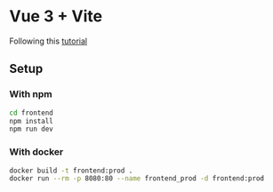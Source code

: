 # Vue 3 + Vite

Following this [tutorial](https://www.youtube.com/watch?v=zo0oOsCqYzc)

## Setup

### With npm

```bash
cd frontend
npm install
npm run dev
```

### With docker

```bash
docker build -t frontend:prod .
docker run --rm -p 8080:80 --name frontend_prod -d frontend:prod
```

